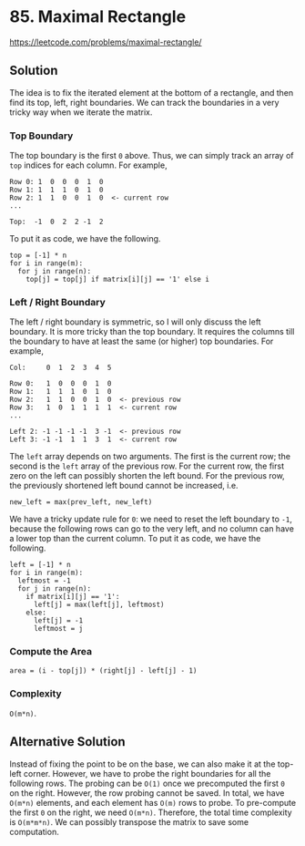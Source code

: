 # 85. Maximal Rectangle

https://leetcode.com/problems/maximal-rectangle/

## Solution

The idea is to fix the iterated element at the bottom of a rectangle, and then find its top, left, right boundaries. We
can track the boundaries in a very tricky way when we iterate the matrix.

### Top Boundary

The top boundary is the first `0` above. Thus, we can simply track an array of `top` indices for each column. For
example,

```
Row 0: 1  0  0  0  1  0
Row 1: 1  1  1  0  1  0
Row 2: 1  1  0  0  1  0  <- current row
...

Top:  -1  0  2  2 -1  2
```

To put it as code, we have the following.

```
top = [-1] * n
for i in range(m):
  for j in range(n):
    top[j] = top[j] if matrix[i][j] == '1' else i
```

### Left / Right Boundary

The left / right boundary is symmetric, so I will only discuss the left boundary. It is more tricky than the top
boundary. It requires the columns till the boundary to have at least the same (or higher) top boundaries. For example,

```
Col:     0  1  2  3  4  5

Row 0:   1  0  0  0  1  0
Row 1:   1  1  1  0  1  0
Row 2:   1  1  0  0  1  0  <- previous row
Row 3:   1  0  1  1  1  1  <- current row
...

Left 2: -1 -1 -1 -1  3 -1  <- previous row
Left 3: -1 -1  1  1  3  1  <- current row
```

The `left` array depends on two arguments. The first is the current row; the second is the `left` array of the previous
row. For the current row, the first zero on the left can possibly shorten the left bound.  For the previous row, the
previously shortened left bound cannot be increased, i.e.

```
new_left = max(prev_left, new_left)
```

We have a tricky update rule for `0`: we need to reset the left boundary to `-1`, because the following rows can go to
the very left, and no column can have a lower top than the current column. To put it as code, we have the following.

```
left = [-1] * n
for i in range(m):
  leftmost = -1
  for j in range(n):
    if matrix[i][j] == '1':
      left[j] = max(left[j], leftmost)
    else:
      left[j] = -1
      leftmost = j
```

### Compute the Area

```
area = (i - top[j]) * (right[j] - left[j] - 1)
```

### Complexity

`O(m*n)`.

## Alternative Solution

Instead of fixing the point to be on the base, we can also make it at the top-left corner. However, we have to probe the
right boundaries for all the following rows. The probing can be `O(1)` once we precomputed the first `0` on the right.
However, the row probing cannot be saved. In total, we have `O(m*n)` elements, and each element has `O(m)` rows to
probe. To pre-compute the first `0` on the right, we need `O(m*n)`. Therefore, the total time complexity is `O(m*m*n)`.
We can possibly transpose the matrix to save some computation.
